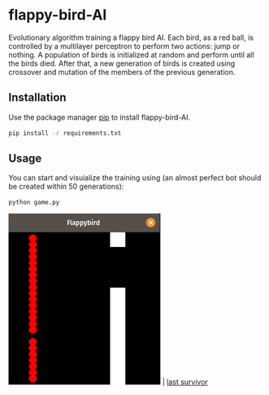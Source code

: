 # flappy-bird-AI

Evolutionary algorithm training a flappy bird AI. Each bird, as a red ball, is controlled by a multilayer perceptron to perform two actions: jump or nothing. A population of birds is initialized at random and perform until all the birds died. After that, a new generation of birds is created using crossover and mutation of the members of the previous generation.

## Installation

Use the package manager [pip](https://pip.pypa.io/en/stable/) to install flappy-bird-AI.

```bash
pip install -r requirements.txt
```

## Usage

You can start and visuialize the training using (an almost perfect bot should be created within 50 generations):

```python
python game.py
```

![new generation](images/demo-begin.png) | [last survivor](images/demo-begin.png)
